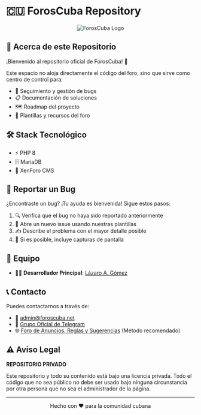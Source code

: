 # 🇨🇺 ForosCuba Repository

<div align="center">

![ForosCuba Logo](https://foroscuba.net/data/assets/logo_alternate/full-logo-cropped.svg)

</div>

## 📝 Acerca de este Repositorio

¡Bienvenido al repositorio oficial de ForosCuba! 🎉 

Este espacio no aloja directamente el código del foro, sino que sirve como centro de control para:
- 🐛 Seguimiento y gestión de bugs
- 📋 Documentación de soluciones
- 🗺️ Roadmap del proyecto
- 🎨 Plantillas y recursos del foro

## 🛠️ Stack Tecnológico

- ⚡ PHP 8
- 🗄️ MariaDB
- 🚀 XenForo CMS

## 🐛 Reportar un Bug

¿Encontraste un bug? ¡Tu ayuda es bienvenida! Sigue estos pasos:

1. 🔍 Verifica que el bug no haya sido reportado anteriormente
2. 📝 Abre un nuevo issue usando nuestras plantillas
3. ✍️ Describe el problema con el mayor detalle posible
4. 📸 Si es posible, incluye capturas de pantalla

## 👥 Equipo

- 👨‍💻 **Desarrollador Principal**: [Lázaro A. Gómez](https://github.com/lazaroagomez)

## 📞 Contacto

Puedes contactarnos a través de:
- 📧 [admin@foroscuba.net](mailto:admin@foroscuba.net)
- 💬 [Grupo Oficial de Telegram](https://t.me/+ycjIIkH2cIhjNTcx)
- 🌐 [Foro de Anuncios, Reglas y Sugerencias](https://foroscuba.net/foros/anuncios-reglas-y-sugerencias.37/) (Método recomendado)

## ⚠️ Aviso Legal

**REPOSITORIO PRIVADO**

Este repositorio y todo su contenido está bajo una licencia privada. Todo el código que no sea público no debe ser usado bajo ninguna circunstancia por otra persona que no sea el administrador de la página.

---

<div align="center">

Hecho con ❤️ para la comunidad cubana

</div>
